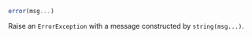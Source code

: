 ```julia
error(msg...)
```

Raise an `ErrorException` with a message constructed by `string(msg...)`.
